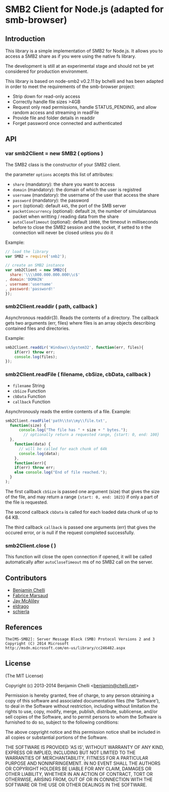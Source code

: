 # SMB2 Client for Node.js (adapted for smb-browser)

## Introduction

This library is a simple implementation of SMB2 for Node.js. It allows you to access a SMB2 share as if you were using the native fs library.

The development is still at an experimental stage and should not be yet considered for production environment.

This library is based on node-smb2 v0.2.11 by bchelli and has been adapted in order to meet the requirements of the smb-browser project: 
- Strip down for read-only access
- Correctly handle file sizes >4GB
- Request only read permissions, handle STATUS_PENDING, and allow random access and streaming in readFile
- Provide file and folder details in readdir 
- Forget password once connected and authenticated

## API

### var smb2Client = new SMB2 ( options )
The SMB2 class is the constructor of your SMB2 client.

the parameter ```options``` accepts this list of attributes:

- ```share``` (mandatory): the share you want to access
- ```domain``` (mandatory): the domain of which the user is registred
- ```username``` (mandatory): the username of the user that access the share
- ```password``` (mandatory): the password
- ```port``` (optional): default ```445```, the port of the SMB server
- ```packetConcurrency``` (optional): default ```20```, the number of simulatanous packet when writting / reading data from the share
- ```autoCloseTimeout``` (optional): default ```10000```, the timeout in milliseconds before to close the SMB2 session and the socket, if setted to ```0``` the connection will never be closed unless you do it 

Example:
```javascript
// load the library
var SMB2 = require('smb2');

// create an SMB2 instance
var smb2Client = new SMB2({
  share:'\\\\000.000.000.000\\c$'
, domain:'DOMAIN'
, username:'username'
, password:'password!'
});
```

### smb2Client.readdir ( path, callback )
Asynchronous readdir(3). Reads the contents of a directory. The callback gets two arguments (err, files) where files is an array objects describing contained files and directories.

Example:
```javascript
smb2Client.readdir('Windows\\System32', function(err, files){
    if(err) throw err;
    console.log(files);
});
```

### smb2Client.readFile ( filename, cbSize, cbData, callback )
- ```filename``` String
- ```cbSize``` Function
- ```cbData``` Function
- ```callback``` Function

Asynchronously reads the entire contents of a file. Example:
```javascript
smb2Client.readFile('path\\to\\my\\file.txt', 
  function(size) {
	  console.log("The file has " + size + " bytes.");
		// optionally return a requested range, {start: 0, end: 100}
  }, 
	function(data) {
	  // will be called for each chunk of 64k
	  console.log(data);
	},
	function(err){
    if(err) throw err;
    else console.log("End of file reached.");
  }
);
```

The first callback ```cbSize``` is passed one argument (size) that gives the size of the file, and may return a range ```{start: 0, end: 1023}``` if only a part of the file is requested.

The second callback ```cbData``` is called for each loaded data chunk of up to 64 KB.

The third callback ```callback``` is passed one arguments (err) that gives the occured error, or is null if the request completed successfully.


### smb2Client.close ( )
This function will close the open connection if opened, it will be called automatically after ```autoCloseTimeout``` ms of no SMB2 call on the server.

## Contributors
- [Benjamin Chelli](https://github.com/bchelli)
- [Fabrice Marsaud](https://github.com/marsaud)
- [Jay McAliley](https://github.com/jaymcaliley)
- [eldrago](https://github.com/eldrago)
- [schierla](https://github.com/schierla)

## References

    The[MS-SMB2]: Server Message Block (SMB) Protocol Versions 2 and 3
    Copyright (C) 2014 Microsoft
    http://msdn.microsoft.com/en-us/library/cc246482.aspx

## License

(The MIT License)

Copyright (c) 2013-2014 Benjamin Chelli &lt;benjamin@chelli.net&gt;

Permission is hereby granted, free of charge, to any person obtaining
a copy of this software and associated documentation files (the
'Software'), to deal in the Software without restriction, including
without limitation the rights to use, copy, modify, merge, publish,
distribute, sublicense, and/or sell copies of the Software, and to
permit persons to whom the Software is furnished to do so, subject to
the following conditions:

The above copyright notice and this permission notice shall be
included in all copies or substantial portions of the Software.

THE SOFTWARE IS PROVIDED 'AS IS', WITHOUT WARRANTY OF ANY KIND,
EXPRESS OR IMPLIED, INCLUDING BUT NOT LIMITED TO THE WARRANTIES OF
MERCHANTABILITY, FITNESS FOR A PARTICULAR PURPOSE AND NONINFRINGEMENT.
IN NO EVENT SHALL THE AUTHORS OR COPYRIGHT HOLDERS BE LIABLE FOR ANY
CLAIM, DAMAGES OR OTHER LIABILITY, WHETHER IN AN ACTION OF CONTRACT,
TORT OR OTHERWISE, ARISING FROM, OUT OF OR IN CONNECTION WITH THE
SOFTWARE OR THE USE OR OTHER DEALINGS IN THE SOFTWARE.
